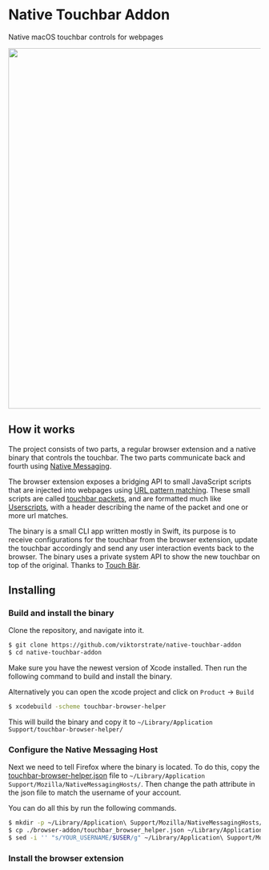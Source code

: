 # Native Touchbar Addon

Native macOS touchbar controls for webpages

<img width="720" src="demo.gif">

## How it works

The project consists of two parts, a regular browser extension and a native binary that controls the touchbar.
The two parts communicate back and fourth using [Native Messaging](https://developer.mozilla.org/en-US/docs/Mozilla/Add-ons/WebExtensions/Native_messaging).

The browser extension exposes a bridging API to small JavaScript scripts that are injected into webpages using [URL pattern matching](https://developer.mozilla.org/en-US/docs/Mozilla/Add-ons/WebExtensions/manifest.json/content_scripts#Matching_URL_patterns).
These small scripts are called [touchbar packets](./browser-addon/src/touchbar-packets/), and are formatted much like [Userscripts](https://en.wikipedia.org/wiki/Userscript), with a header describing the name of the packet and one or more url matches.

The binary is a small CLI app written mostly in Swift, its purpose is to receive configurations for the touchbar from the browser extension, update the touchbar accordingly and send any user interaction events back to the browser.
The binary uses a private system API to show the new touchbar on top of the original. Thanks to [Touch Bär](https://github.com/a2/touch-baer).

## Installing

### Build and install the binary

Clone the repository, and navigate into it.

```sh
$ git clone https://github.com/viktorstrate/native-touchbar-addon
$ cd native-touchbar-addon
```

Make sure you have the newest version of Xcode installed.
Then run the following command to build and install the binary.

Alternatively you can open the xcode project and click on `Product` -> `Build`

```sh
$ xcodebuild -scheme touchbar-browser-helper
```

This will build the binary and copy it to `~/Library/Application Support/touchbar-browser-helper/`

### Configure the Native Messaging Host

Next we need to tell Firefox where the binary is located.
To do this, copy the [touchbar-browser-helper.json](./browser-addon/touchbar_browser_helper.json) file to `~/Library/Application Support/Mozilla/NativeMessagingHosts/`. Then change the path attribute in the json file to match the username of your account.

You can do all this by run the following commands.

```sh
$ mkdir -p ~/Library/Application\ Support/Mozilla/NativeMessagingHosts/
$ cp ./browser-addon/touchbar_browser_helper.json ~/Library/Application\ Support/Mozilla/NativeMessagingHosts/
$ sed -i '' "s/YOUR_USERNAME/$USER/g" ~/Library/Application\ Support/Mozilla/NativeMessagingHosts/touchbar_browser_helper.json
```

### Install the browser extension
